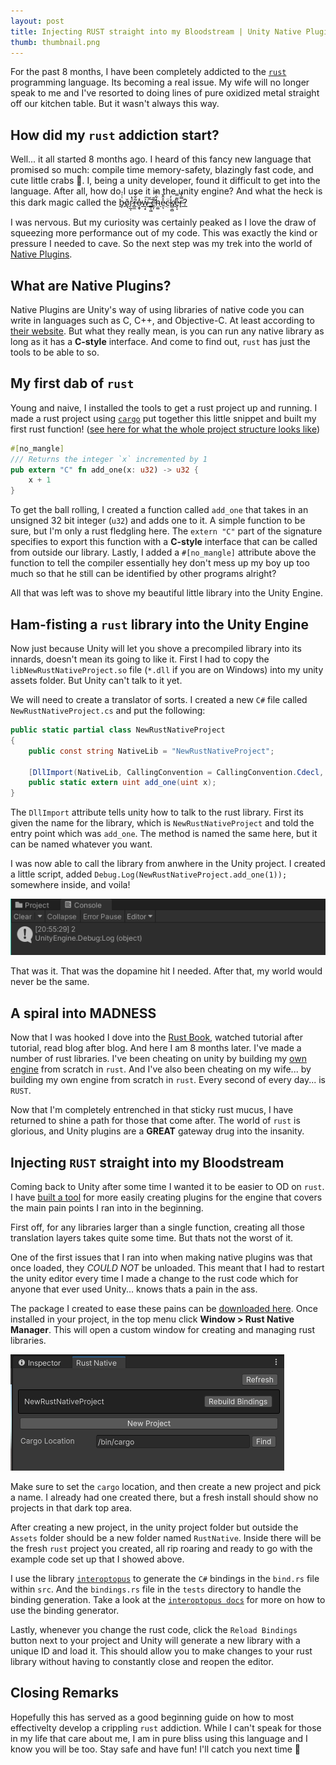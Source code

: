 ```yaml
---
layout: post
title: Injecting RUST straight into my Bloodstream | Unity Native Plugins
thumb: thumbnail.png
---
```


For the past 8 months, I have been completely addicted to the [`rust`](https://www.rust-lang.org) programming language. Its becoming a real issue. My wife will no longer speak to me and I've resorted to doing lines of pure oxidized metal straight off our kitchen table. But it wasn't always this way.

## How did my `rust` addiction start?

Well... it all started 8 months ago. I heard of this fancy new language that promised so much: compile time memory-safety, blazingly fast code, and cute little crabs 🦀. I, being a unity developer, found it difficult to get into the language. After all, how do I use it in the unity engine? And what the heck is this dark magic called the [b̵̡͑͑̍ŏ̷͉ŕ̷̹̲̩̽r̶̻̼͂͋͒o̶͙̬̽ẃ̶͉͙͠ ̶͇͎͖͠c̵̛͉̦̆̄h̴̤͚͋̿e̴̤̊̂̌ͅc̵̣̈k̸̻̣̻̓e̵̡͔͌̿r̶̘̿̒̔?](https://doc.rust-lang.org/1.8.0/book/references-and-borrowing.html)

I was nervous. But my curiosity was certainly peaked as I love the draw of squeezing more performance out of my code. This was exactly the kind or pressure I needed to cave. So the next step was my trek into the world of [Native Plugins](https://docs.unity3d.com/Manual/NativePlugins.html).

## What are Native Plugins?

Native Plugins are Unity's way of using libraries of native code you can write in languages such as C, C++, and Objective-C. At least according to [their website](https://docs.unity3d.com/Manual/NativePlugins.html). But what they really mean, is you can run any native library as long as it has a **C-style** interface. And come to find out, `rust` has just the tools to be able to so.

## My first dab of `rust`

Young and naive, I installed the tools to get a rust project up and running. I made a rust project using [`cargo`](https://doc.rust-lang.org/cargo/) put together this little snippet and built my first rust function! ([see here for what the whole project structure looks like](https://github.com/rhedgeco/UnityRustNative/tree/main/RustNative/NewRustNativeProject))

```rust
#[no_mangle]
/// Returns the integer `x` incremented by 1
pub extern "C" fn add_one(x: u32) -> u32 {
    x + 1
}
```

To get the ball rolling, I created a function called `add_one` that takes in an unsigned 32 bit integer (`u32`) and adds one to it. A simple function to be sure, but I'm only a rust fledgling here. The `extern "C"` part of the signature specifies to export this function with a **C-style** interface that can be called from outside our library. Lastly, I added a `#[no_mangle]` attribute above the function to tell the compiler essentially hey don't mess up my boy up too much so that he still can be identified by other programs alright?

All that was left was to shove my beautiful little library into the Unity Engine.

## Ham-fisting a `rust` library into the Unity Engine

Now just because Unity will let you shove a precompiled library into its innards, doesn't mean its going to like it. First I had to copy the `libNewRustNativeProject.so` file (`*.dll` if you are on Windows) into my unity assets folder. But Unity can't talk to it yet.

We will need to create a translator of sorts. I created a new `C#` file called `NewRustNativeProject.cs` and put the following:

```csharp
public static partial class NewRustNativeProject
{
    public const string NativeLib = "NewRustNativeProject";

    [DllImport(NativeLib, CallingConvention = CallingConvention.Cdecl, EntryPoint = "add_one")]
    public static extern uint add_one(uint x);
}
```

The `DllImport` attribute tells unity how to talk to the rust library. First its given the name for the library, which is `NewRustNativeProject` and told the entry point which was `add_one`. The method is named the same here, but it can be named whatever you want.

I was now able to call the library from anwhere in the Unity project. I created a little script, added `Debug.Log(NewRustNativeProject.add_one(1));` somewhere inside, and voila!

![Unity Console Output - 2](unity-output.png)

That was it. That was the dopamine hit I needed. After that, my world would never be the same.

## A spiral into **MADNESS**

Now that I was hooked I dove into the [Rust Book](https://doc.rust-lang.org/book/), watched tutorial after tutorial, read blog after blog. And here I am 8 months later. I've made a number of rust libraries. I've been cheating on unity by building my [own engine](https://github.com/rhedgeco/boba) from scratch in `rust`. And I've also been cheating on my wife... by building my own engine from scratch in `rust`. Every second of every day... is `RUST`.

Now that I'm completely entrenched in that sticky rust mucus, I have returned to shine a path for those that come after. The world of `rust` is glorious, and Unity plugins are a **GREAT** gateway drug into the insanity.

## Injecting **`RUST`** straight into my Bloodstream

Coming back to Unity after some time I wanted it to be easier to OD on `rust`. I have [built a tool](https://github.com/rhedgeco/UnityRustNative/releases/latest) for more easily creating plugins for the engine that covers the main pain points I ran into in the beginning.

First off, for any libraries larger than a single function, creating all those translation layers takes quite some time. But thats not the worst of it. 

One of the first issues that I ran into when making native plugins was that once loaded, they *COULD NOT* be unloaded. This meant that I had to restart the unity editor every time I made a change to the rust code which for anyone that ever used Unity... knows thats a pain in the ass.

The package I created to ease these pains can be [downloaded here](https://github.com/rhedgeco/UnityRustNative/releases/latest). Once installed in your project, in the top menu click **Window > Rust Native Manager**. This will open a custom window for creating and managing rust libraries.

![Rust Native Manager](rust-native-manager.png)

Make sure to set the `cargo` location, and then  create a new project and pick a name. I already had one created there, but a fresh install should show no projects in that dark top area.

After creating a new project, in the unity project folder but outside the `Assets` folder should be a new folder named `RustNative`. Inside there will be the fresh `rust` project you created, all rip roaring and ready to go with the example code set up that I showed above.

I use the library [`interoptopus`](https://github.com/ralfbiedert/interoptopus) to generate the `C#` bindings in the `bind.rs` file within `src`. And the `bindings.rs` file in the `tests` directory to handle the binding generation. Take a look at the [`interoptopus docs`](https://docs.rs/interoptopus/latest/interoptopus/) for more on how to use the binding generator.

Lastly, whenever you change the rust code, click the `Reload Bindings` button next to your project and Unity will generate a new library with a unique ID and load it. This should allow you to make changes to your rust library without having to constantly close and reopen the editor.

## Closing Remarks

Hopefully this has served as a good beginning guide on how to most effectivelty develop a crippling `rust` addiction. While I can't speak for those in my life that care about me, I am in pure bliss using this language and I know you will be too. Stay safe and have fun! I'll catch you next time 👋
